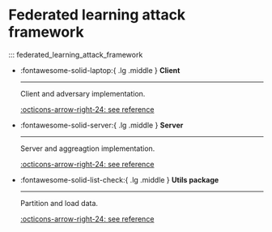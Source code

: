 # Federated learning attack framework

::: federated_learning_attack_framework

<div class="grid cards" markdown>

-   :fontawesome-solid-laptop:{ .lg .middle } __Client__

    ---

    Client and adversary implementation. 

    [:octicons-arrow-right-24: see reference](./client.md)

-   :fontawesome-solid-server:{ .lg .middle } __Server__

    ---

    Server and aggreagtion implementation. 

    [:octicons-arrow-right-24: see reference](./server.md)

-   :fontawesome-solid-list-check:{ .lg .middle } __Utils package__

    ---

    Partition and load data. 

    [:octicons-arrow-right-24: see reference](./utils/index.md)


</div>